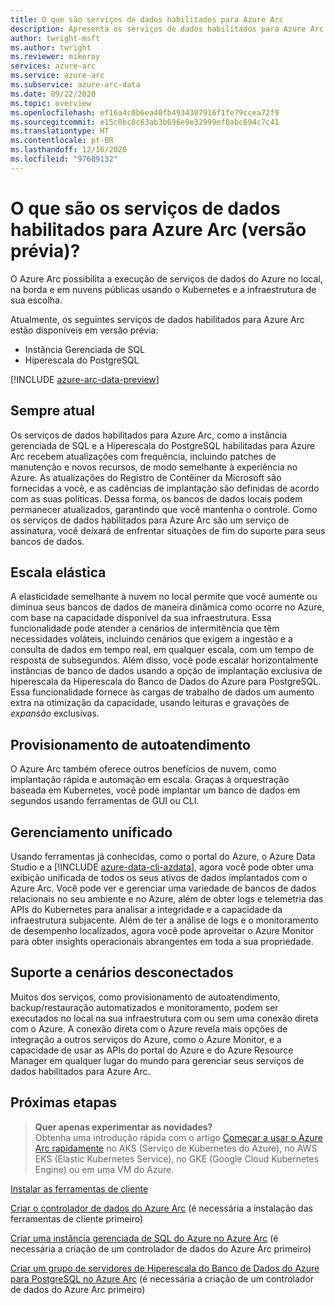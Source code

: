 ```yaml
---
title: O que são serviços de dados habilitados para Azure Arc
description: Apresenta os serviços de dados habilitados para Azure Arc
author: twright-msft
ms.author: twright
ms.reviewer: mikeray
services: azure-arc
ms.service: azure-arc
ms.subservice: azure-arc-data
ms.date: 09/22/2020
ms.topic: overview
ms.openlocfilehash: ef16a4c0b6ea40fb4934307916f1fe79ccea72f9
ms.sourcegitcommit: e15c0bc8c63ab3b696e9e32999ef0abc694c7c41
ms.translationtype: HT
ms.contentlocale: pt-BR
ms.lasthandoff: 12/16/2020
ms.locfileid: "97609132"
---
```

# <a name="what-are-azure-arc-enabled-data-services-preview"></a>O que são os serviços de dados habilitados para Azure Arc (versão prévia)?

O Azure Arc possibilita a execução de serviços de dados do Azure no local, na borda e em nuvens públicas usando o Kubernetes e a infraestrutura de sua escolha.

Atualmente, os seguintes serviços de dados habilitados para Azure Arc estão disponíveis em versão prévia:

- Instância Gerenciada de SQL
- Hiperescala do PostgreSQL

[!INCLUDE [azure-arc-data-preview](../../../includes/azure-arc-data-preview.md)]

## <a name="always-current"></a>Sempre atual

Os serviços de dados habilitados para Azure Arc, como a instância gerenciada de SQL e a Hiperescala do PostgreSQL habilitadas para Azure Arc recebem atualizações com frequência, incluindo patches de manutenção e novos recursos, de modo semelhante à experiência no Azure. As atualizações do Registro de Contêiner da Microsoft são fornecidas a você, e as cadências de implantação são definidas de acordo com as suas políticas. Dessa forma, os bancos de dados locais podem permanecer atualizados, garantindo que você mantenha o controle. Como os serviços de dados habilitados para Azure Arc são um serviço de assinatura, você deixará de enfrentar situações de fim do suporte para seus bancos de dados.

## <a name="elastic-scale"></a>Escala elástica

A elasticidade semelhante à nuvem no local permite que você aumente ou diminua seus bancos de dados de maneira dinâmica como ocorre no Azure, com base na capacidade disponível da sua infraestrutura. Essa funcionalidade pode atender a cenários de intermitência que têm necessidades voláteis, incluindo cenários que exigem a ingestão e a consulta de dados em tempo real, em qualquer escala, com um tempo de resposta de subsegundos. Além disso, você pode escalar horizontalmente instâncias de banco de dados usando a opção de implantação exclusiva de hiperescala da Hiperescala do Banco de Dados do Azure para PostgreSQL. Essa funcionalidade fornece às cargas de trabalho de dados um aumento extra na otimização da capacidade, usando leituras e gravações de *expansão* exclusivas.

## <a name="self-service-provisioning"></a>Provisionamento de autoatendimento

O Azure Arc também oferece outros benefícios de nuvem, como implantação rápida e automação em escala. Graças à orquestração baseada em Kubernetes, você pode implantar um banco de dados em segundos usando ferramentas de GUI ou CLI.

## <a name="unified-management"></a>Gerenciamento unificado

Usando ferramentas já conhecidas, como o portal do Azure, o Azure Data Studio e a [!INCLUDE [azure-data-cli-azdata](../../../includes/azure-data-cli-azdata.md)], agora você pode obter uma exibição unificada de todos os seus ativos de dados implantados com o Azure Arc. Você pode ver e gerenciar uma variedade de bancos de dados relacionais no seu ambiente e no Azure, além de obter logs e telemetria das APIs do Kubernetes para analisar a integridade e a capacidade da infraestrutura subjacente. Além de ter a análise de logs e o monitoramento de desempenho localizados, agora você pode aproveitar o Azure Monitor para obter insights operacionais abrangentes em toda a sua propriedade.

## <a name="disconnected-scenario-support"></a>Suporte a cenários desconectados

Muitos dos serviços, como provisionamento de autoatendimento, backup/restauração automatizados e monitoramento, podem ser executados no local na sua infraestrutura com ou sem uma conexão direta com o Azure. A conexão direta com o Azure revela mais opções de integração a outros serviços do Azure, como o Azure Monitor, e a capacidade de usar as APIs do portal do Azure e do Azure Resource Manager em qualquer lugar do mundo para gerenciar seus serviços de dados habilitados para Azure Arc.

## <a name="next-steps"></a>Próximas etapas

> **Quer apenas experimentar as novidades?**  
> Obtenha uma introdução rápida com o artigo [Começar a usar o Azure Arc rapidamente](https://azurearcjumpstart.io/azure_arc_jumpstart/azure_arc_data/) no AKS (Serviço de Kubernetes do Azure), no AWS EKS (Elastic Kubernetes Service), no GKE (Google Cloud Kubernetes Engine) ou em uma VM do Azure.

[Instalar as ferramentas de cliente](install-client-tools.md)

[Criar o controlador de dados do Azure Arc](create-data-controller.md) (é necessária a instalação das ferramentas de cliente primeiro)

[Criar uma instância gerenciada de SQL do Azure no Azure Arc](create-sql-managed-instance.md) (é necessária a criação de um controlador de dados do Azure Arc primeiro)

[Criar um grupo de servidores de Hiperescala do Banco de Dados do Azure para PostgreSQL no Azure Arc](create-postgresql-hyperscale-server-group.md) (é necessária a criação de um controlador de dados do Azure Arc primeiro)
